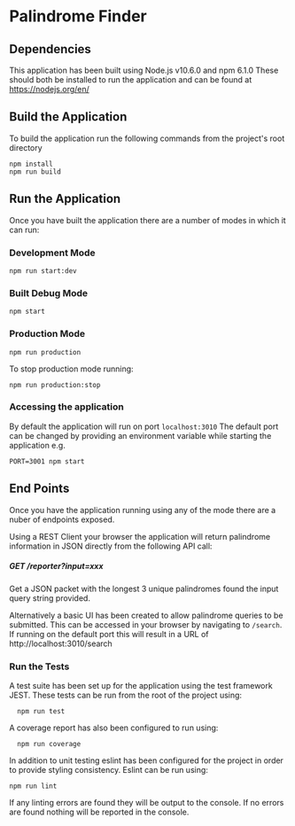 # Palindrome Finder #

## Dependencies

This application has been built using Node.js v10.6.0 and npm 6.1.0
These should both be installed to run the application and can be found at https://nodejs.org/en/

## Build the Application

To build the application run the following commands from the project's root directory
 
    npm install
    npm run build
    
## Run the Application
Once you have built the application there are a number of modes in which it can run:

### Development Mode ###
    npm run start:dev
    
### Built Debug Mode ###
    npm start
    
### Production Mode ###
    npm run production

To stop production mode running:

    npm run production:stop

### Accessing the application 
By default the application will run on port `localhost:3010`
The default port can be changed by providing an environment variable while starting the application e.g.

    PORT=3001 npm start
    
## End Points
Once you have the application running using any of the mode there are a nuber of endpoints exposed.

Using a REST Client your browser the application will return palindrome information in JSON directly from the following API call:

##### GET /reporter?input=xxx
Get a JSON packet with the longest 3 unique palindromes found the input query string provided.

Alternatively a basic UI has been created to allow palindrome queries to be submitted.  This can be accessed in your browser by navigating to `/search`.  If running on the default port this will result in a URL of http://localhost:3010/search

### Run the Tests ###
A test suite has been set up for the application using the test framework JEST.  These tests can be run from the root of the project using:

      npm run test
      
A coverage report has also been configured to run using:

      npm run coverage
      
In addition to unit testing eslint has been configured for the project in order to provide styling consistency. Eslint can be run using:

    npm run lint
    
If any linting errors are found they will be output to the console.  If no errors are found nothing will be reported in the console.
